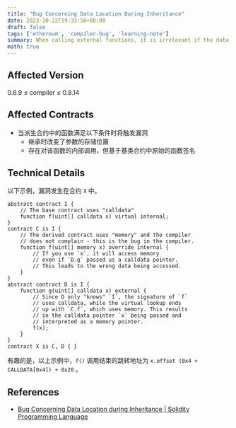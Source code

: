 ```yaml
---
title: "Bug Concerning Data Location During Inheritance"
date: 2023-10-22T19:33:50+08:00
draft: false
tags: ['ethereum', 'compiler-bug', 'learning-note']
summary: When calling external functions, it is irrelevant if the data location of the parameters is `calldata` or `memory`, the encoding of the data does not change. Thus, changing the data location when overriding external functions is allowed. Since public functions can be called internally as well as externally, this causes invalid code to be generated when such an incorrectly overridden function is called internally through the base contract. The caller provides a memory pointer, but the called function interprets it as a calldata pointer or vice-versa.
math: true
---
```


## Affected Version

0.6.9 $\le$ compiler $\le$ 0.8.14

## Affected Contracts

- 当派生合约中的函数满足以下条件时将触发漏洞
  - 继承时改变了参数的存储位置
  - 存在对该函数的内部调用，但基于基类合约中原始的函数签名

## Technical Details

以下示例，漏洞发生在合约 `X` 中。

```solidity
abstract contract I {
    // The base contract uses "calldata"
    function f(uint[] calldata x) virtual internal;
}
contract C is I {
    // The derived contract uses "memory" and the compiler
    // does not complain - this is the bug in the compiler.
    function f(uint[] memory x) override internal {
        // If you use `x`, it will access memory
        // even if `D.g` passed us a calldata pointer.
        // This leads to the wrong data being accessed.
    }
}
abstract contract D is I {
    function g(uint[] calldata x) external {
        // Since D only "knows" `I`, the signature of `f`
        // uses calldata, while the virtual lookup ends
        // up with `C.f`, which uses memory. This results
        // in the calldata pointer `x` being passed and
        // interpreted as a memory pointer.
        f(x);
    }
}
contract X is C, D { }
```

有趣的是，以上示例中，`f()` 调用结束的跳转地址为 `x.offset (0x4 + CALLDATA[0x4]) + 0x20` 。

## References

- [Bug Concerning Data Location during Inheritance | Solidity Programming Language](https://soliditylang.org/blog/2022/05/17/data-location-inheritance-bug/)